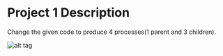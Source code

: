 Project 1 Description
=====================

Change the given code to produce 4 processes(1 parent and 3 children).

 ![alt tag](http://i64.tinypic.com/invjf5.png)
